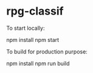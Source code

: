 # rpg-classif

To start locally:

npm install
npm start

To build for production purpose:

npm install
npm run build
